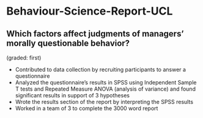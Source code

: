 # Behaviour-Science-Report-UCL

## Which factors affect judgments of managers’ morally questionable behavior?
(graded: first)

-	Contributed to data collection by recruiting participants to answer a questionnaire
-	Analyzed the questionnaire’s results in SPSS using Independent Sample T tests and Repeated Measure ANOVA (analysis of variance) and found significant results in support of 3 hypotheses
-	Wrote the results section of the report by interpreting the SPSS results
-	Worked in a team of 3 to complete the 3000 word report
